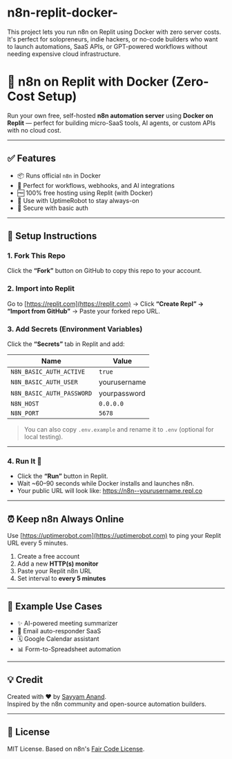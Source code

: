 # n8n-replit-docker-
This project lets you run n8n on Replit using Docker with zero server costs. It's perfect for solopreneurs, indie hackers, or no-code builders who want to launch automations, SaaS APIs, or GPT-powered workflows without needing expensive cloud infrastructure.
# 🚀 n8n on Replit with Docker (Zero-Cost Setup)

Run your own free, self-hosted **n8n automation server** using **Docker on Replit** — perfect for building micro-SaaS tools, AI agents, or custom APIs with no cloud cost.

---

## ✅ Features

- 📦 Runs official `n8n` in Docker
- 🧠 Perfect for workflows, webhooks, and AI integrations
- 🆓 100% free hosting using Replit (with Docker)
- 🔁 Use with UptimeRobot to stay always-on
- 🔐 Secure with basic auth

---

## 🔧 Setup Instructions

### 1. Fork This Repo
Click the **“Fork”** button on GitHub to copy this repo to your account.

### 2. Import into Replit
Go to [https://replit.com](https://replit.com) → Click **“Create Repl” → “Import from GitHub”** → Paste your forked repo URL.

### 3. Add Secrets (Environment Variables)
Click the **“Secrets”** tab in Replit and add:

| Name | Value |
|------|-------|
| `N8N_BASIC_AUTH_ACTIVE` | `true` |
| `N8N_BASIC_AUTH_USER` | yourusername |
| `N8N_BASIC_AUTH_PASSWORD` | yourpassword |
| `N8N_HOST` | `0.0.0.0` |
| `N8N_PORT` | `5678` |

> You can also copy `.env.example` and rename it to `.env` (optional for local testing).

---

### 4. Run It 🚀
- Click the **“Run”** button in Replit.
- Wait ~60–90 seconds while Docker installs and launches n8n.
- Your public URL will look like:
https://n8n--yourusername.repl.co

---

## ⏰ Keep n8n Always Online

Use [https://uptimerobot.com](https://uptimerobot.com) to ping your Replit URL every 5 minutes.

1. Create a free account
2. Add a new **HTTP(s) monitor**
3. Paste your Replit n8n URL
4. Set interval to **every 5 minutes**

---

## 🧠 Example Use Cases

- ✨ AI-powered meeting summarizer
- 📧 Email auto-responder SaaS
- 🗓️ Google Calendar assistant
- 📊 Form-to-Spreadsheet automation

---

## 💡 Credit

Created with ❤️ by [Sayyam Anand](https://github.com/SayyamAnand).  
Inspired by the n8n community and open-source automation builders.

---

## 📜 License

MIT License. Based on n8n's [Fair Code License](https://github.com/n8n-io/n8n/blob/master/LICENSE.md).
